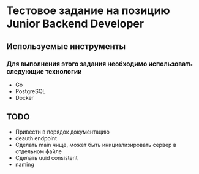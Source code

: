 # Тестовое задание на позицию Junior Backend Developer

## Используемые инструменты

### Для выполнения этого задания необходимо использовать следующие технологии

- Go
- PostgreSQL
- Docker

## TODO

- Привести в порядок документацию
- deauth endpoint
- Сделать main чище, может быть инициализировать сервер в отдельном файле
- Сделать uuid consistent
- naming
